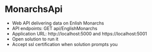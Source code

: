 # MonarchsApi

* Web API delivering data on Enlish Monarchs
* API endpoints: GET api/EnglishMonarchs
* Application URL: http://localhost:5000 and https://localhost:5001
* Open solution to run it
* Accept ssl certification when solution prompts you
